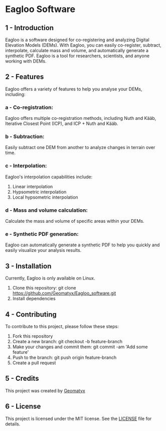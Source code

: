 # Eagloo Software

##  1 - Introduction
Eagloo is a software designed for co-registering and analyzing Digital Elevation Models (DEMs). With Eagloo, you can easily co-register, subtract, interpolate, calculate mass and volume, and automatically generate a synthetic PDF. Eagloo is a tool for researchers, scientists, and anyone working with DEMs.

##  2 - Features
Eagloo offers a variety of features to help you analyse your DEMs, including:

###     a - Co-registration: 
Eagloo offers multiple co-registration methods, including Nuth and Kääb, Iterative Closest Point (ICP), and ICP + Nuth and Kääb.

###     b - Subtraction: 
Easily subtract one DEM from another to analyze changes in terrain over time.

###     c - Interpolation: 
Eagloo's interpolation capabilities include:
  1. Linear interpolation
  2. Hypsometric interpolation
  3. Local hypsometric interpolation

###     d - Mass and volume calculation: 
Calculate the mass and volume of specific areas within your DEMs.

###     e - Synthetic PDF generation: 
Eagloo can automatically generate a synthetic PDF to help you quickly and easily visualize your analysis results.

##  3 - Installation
Currently, Eagloo is only available on Linux.
  1. Clone this repository: git clone https://github.com/Geomatyx/Eagloo_software.git
  2. Install dependencies

##  4 - Contributing
To contribute to this project, please follow these steps:

  1. Fork this repository
  2. Create a new branch: git checkout -b feature-branch
  3. Make your changes and commit them: git commit -am 'Add some feature'
  4. Push to the branch: git push origin feature-branch
  5. Create a pull request 

##  5 - Credits
This project was created by [Geomatyx](https://geomatyx.com)

##  6 - License
This project is licensed under the MIT license. See the [LICENSE](/LICENSE) file for details.
